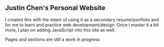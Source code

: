 ## Justin Chen's Personal Website

I created this with the intent of using it as a secondary resume/portfolio and for me to learn and practice web development/design. Once I master it a bit more, I plan on adding JavaScript into this site as well.

Pages and sections are still a work in progress
